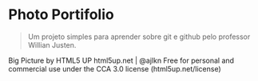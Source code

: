# Photo Portifolio

> Um projeto simples para aprender sobre git e github pelo professor Willian Justen.


Big Picture by HTML5 UP
html5up.net | @ajlkn
Free for personal and commercial use under the CCA 3.0 license (html5up.net/license)

